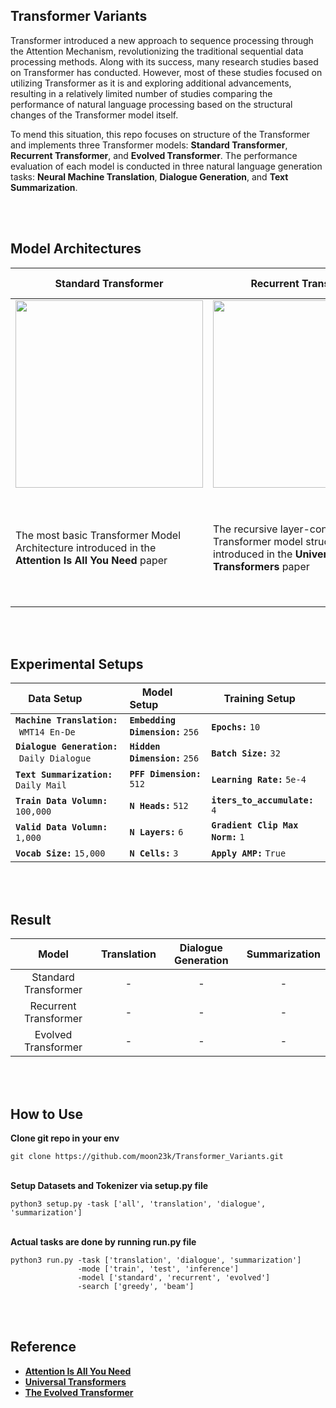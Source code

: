 ## Transformer Variants

Transformer introduced a new approach to sequence processing through the Attention Mechanism, revolutionizing the traditional sequential data processing methods. Along with its success, many research studies based on Transformer has conducted. However, most of these studies focused on utilizing Transformer as it is and exploring additional advancements, resulting in a relatively limited number of studies comparing the performance of natural language processing based on the structural changes of the Transformer model itself. 

To mend this situation, this repo focuses on structure of the Transformer and implements three Transformer models: **Standard Transformer**, **Recurrent Transformer**, and **Evolved Transformer**. The performance evaluation of each model is conducted in three natural language generation tasks: **Neural Machine Translation**, **Dialogue Generation**, and **Text Summarization**. 

<br><br>


## Model Architectures

| Standard Transformer | Recurrent Transformer | Evolved Transformer |
|--------------|-------------|-------------|
| <div align="center"><img src="https://github.com/moon23k/Transformer_Archs/assets/71929682/5d118ff7-7d8d-4093-ba73-e131e703f467" height=300px; /></div> | <div align="center"><img src="https://github.com/moon23k/Transformer_Archs/assets/71929682/a3a4de91-ecef-4841-a005-c1810ec850ef" height=300px%; /></div> | <div align="center"><img src="https://github.com/moon23k/Transformer_Archs/assets/71929682/1ce4619d-fa7c-44d2-8498-ec568c27994e" /></div> |
| The most basic Transformer Model Architecture introduced in the **Attention Is All You Need** paper | The recursive layer-connected Transformer model structure introduced in the **Universal Transformers** paper | The advanced Transformer model structure introduced in the **The Evolved Transformer** |

<br><br> 

## Experimental Setups

| &emsp; **Data Setup**                                | &emsp; **Model Setup**                | &emsp; **Training Setup** |
| :---                                                 | :---                                  | :---                      |
| **`Machine Translation:`** &hairsp; `WMT14 En-De`    | **`Embedding Dimension:`** `256` | **`Epochs:`** `10` |
| **`Dialogue Generation:`** &hairsp; `Daily Dialogue` | **`Hidden Dimension:`** `256`    | **`Batch Size:`** `32` |
| **`Text Summarization:`** &hairsp; `Daily Mail`      | **`PFF Dimension:`** `512`       | **`Learning Rate:`** `5e-4` |
| **`Train Data Volumn:`** &hairsp; `100,000`          | **`N Heads:`** `512`             | **`iters_to_accumulate:`** `4` |
| **`Valid Data Volumn:`** &hairsp; `1,000`            | **`N Layers:`** `6`              | **`Gradient Clip Max Norm:`** `1` |
| **`Vocab Size:`** `15,000`                           | **`N Cells:`** `3`               | **`Apply AMP:`** `True` |

<br><br>

## Result
| Model | Translation | Dialogue Generation | Summarization |
|:---:|:---:|:---:|:---:|
| Standard Transformer | - | - | - |
| Recurrent Transformer | - | - | - |
| Evolved Transformer | - | - | - |

<br><br>


## How to Use
**Clone git repo in your env** 
```
git clone https://github.com/moon23k/Transformer_Variants.git
```

<br> **Setup Datasets and Tokenizer via setup.py file**
```
python3 setup.py -task ['all', 'translation', 'dialogue', 'summarization']
```

<br> **Actual tasks are done by running run.py file**
```
python3 run.py -task ['translation', 'dialogue', 'summarization']
               -mode ['train', 'test', 'inference']
               -model ['standard', 'recurrent', 'evolved']
               -search ['greedy', 'beam']
```
<br><br>

## Reference
* [**Attention Is All You Need**](https://arxiv.org/abs/1706.03762) <br>
* [**Universal Transformers**](https://arxiv.org/abs/1807.03819) <br>
* [**The Evolved Transformer**](https://arxiv.org/abs/1901.11117) <br>
